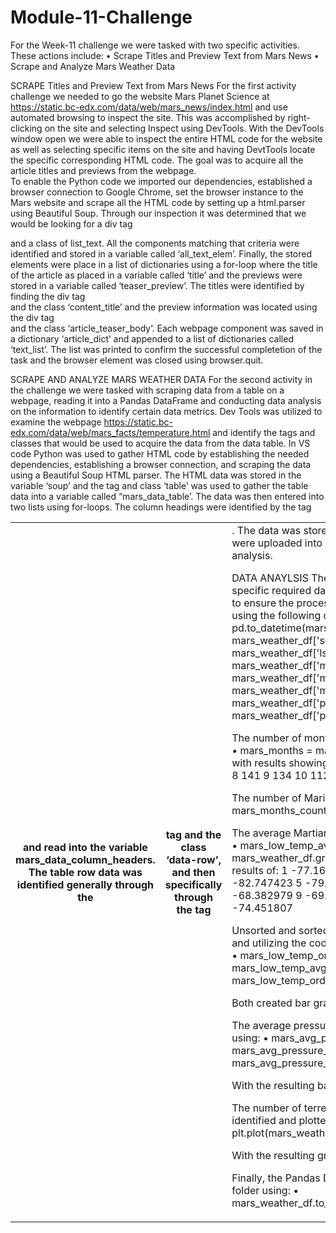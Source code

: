 # Module-11-Challenge
For the Week-11 challenge we were tasked with two specific activities.  These actions include:
•	Scrape Titles and Preview Text from Mars News
•	Scrape and Analyze Mars Weather Data

SCRAPE Titles and Preview Text from Mars News
For the first activity challenge we needed to go the website Mars Planet Science at https://static.bc-edx.com/data/web/mars_news/index.html and use automated browsing to inspect the site.  This was accomplished by right-clicking on the site and selecting Inspect using DevTools.  With the DevTools window open we were able to inspect the entire HTML code for the website as well as selecting specific items on the site and having DevtTools locate the specific corresponding HTML code.  The goal was to acquire all the article titles and previews from the webpage.    
To enable the Python code we imported our dependencies, established a browser connection to Google Chrome, set the browser instance to the Mars website and scrape all the HTML code by setting up a html.parser using Beautiful Soup.  Through our inspection it was determined that we would be looking for a div tag <div> and a class of list_text.  All the components matching that criteria were identified and stored in a variable called ‘all_text_elem’.  Finally, the stored elements were place in a list of dictionaries using a for-loop where the title of the article as placed in a variable called ‘title’ and the previews were stored in a variable called ‘teaser_preview’.  The titles were identified by finding the div tag <div> and the class ‘content_title’ and the preview information was located using the div tag <div> and the class ‘article_teaser_body’.  Each webpage component was saved in a dictionary ‘article_dict’ and appended to a list of dictionaries called ‘text_list’.  The list was printed to confirm the successful completetion of the task and the browser element was closed using browser.quit.    

SCRAPE AND ANALYZE MARS WEATHER DATA
For the second activity in the challenge we were tasked with scraping data from a table on a  webpage, reading it into a Pandas DataFrame and conducting data analysis on the information to identify certain data metrics.  Dev Tools was utilized to examine the webpage https://static.bc-edx.com/data/web/mars_facts/temperature.html and identify the tags and classes that would be used to acquire the data from the data table.  In VS code Python was used to gather HTML code by establishing the needed dependencies, establishing a browser connection, and scraping the data using a Beautiful Soup HTML parser. The HTML data was stored in the variable ‘soup’ and the tag <table> and class ‘table’ was used to gather the table data into a variable called “mars_data_table’.  The data was then entered into two lists using for-loops.  The column headings were identified by the tag <th> and read into the variable mars_data_column_headers.  The table row data was identified generally  through the <th> tag and the class ‘data-row’, and then specifically through the tag <td>.  The data was stored in a variable mars_row_data.  Finally, both lists were uploaded into a Pandas DataFrame called mars_weather_df for analysis.     

DATA ANAYLSIS
The data in the DataFrame was cast into the specific required data types and the and the DataFame was checked to ensure the process was successful.  This step was conducted using the following code:
•	mars_weather_df['terrestrial_date'] = pd.to_datetime(mars_weather_df['terrestrial_date'])
•	mars_weather_df['sol'] = mars_weather_df['sol'].astype(int)
•	mars_weather_df['ls'] = mars_weather_df['ls'].astype(int)
•	mars_weather_df['month'] = mars_weather_df['month'].astype(int)
•	mars_weather_df['min_temp'] = mars_weather_df['min_temp'].astype(float)
•	mars_weather_df['pressure'] = mars_weather_df['pressure'].astype(float)

The number of months on Mars was established:  
•	mars_months = mars_weather_df.groupby('month')['id'].count()
with results showing:
1     174
2     178
3     192
4     194
5     149
6     147
7     142
8     141
9     134
10    112
11    138
12    166

The number of Marian days’ data was identified as 1,876 using:
•	mars_months_count = mars_weather_df['sol'].count()

The average Martian low temperature by month was found by using: 
•	mars_low_temp_avg_by_months = mars_weather_df.groupby('month')['min_temp'].mean()
With the results of:
1    -77.160920
2    -79.932584
3    -83.307292
4    -82.747423
5    -79.308725
6    -75.299320
7    -72.281690
8    -68.382979
9    -69.171642
10   -71.982143
11   -71.985507
12   -74.451807 

Unsorted and sorted bar graphs were created using matplotlib.pyplot and utilizing the code:
•	mars_low_temp_avg_by_months.plot.bar()  
•	mars_low_temp_ordered = mars_low_temp_avg_by_months.sort_values()
o	mars_low_temp_ordered.plot.bar()

Both created bar graphs were saved in the submitted Output folder.

The average pressure by Martian month was identified and plotted using:
•	mars_avg_pressure_by_months_ordered = mars_avg_pressure_by_months.sort_values()
•	mars_avg_pressure_by_months_ordered.plot.bar()

With the resulting bar graph saved in the submitted Output folder.

The number of terrestrial (earth) days are there in a Martian year was identified and plotted using:
•	plt.plot(mars_weather_df.terrestrial_date,mars_weather_df.min_temp)

With the resulting graph saved in the submitted Output folder.

Finally, the Pandas DataFrame was saved as a CSV file in the Output folder using:
•	mars_weather_df.to_csv("./Output/mars_weather_df.csv")

